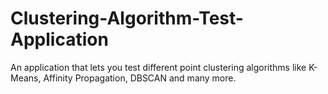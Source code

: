 # Clustering-Algorithm-Test-Application
An application that lets you test different point clustering algorithms like K-Means, Affinity Propagation, DBSCAN and many more.
